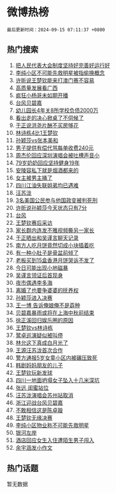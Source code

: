 # 微博热榜

`最后更新时间：2024-09-15 07:11:37 +0800`

## 热门搜索

1. [把人民代表大会制度坚持好完善好运行好](https://m.weibo.cn/search?containerid=100103type%3D1%26t%3D10%26q%3D%23%E6%8A%8A%E4%BA%BA%E6%B0%91%E4%BB%A3%E8%A1%A8%E5%A4%A7%E4%BC%9A%E5%88%B6%E5%BA%A6%E5%9D%9A%E6%8C%81%E5%A5%BD%E5%AE%8C%E5%96%84%E5%A5%BD%E8%BF%90%E8%A1%8C%E5%A5%BD%23&stream_entry_id=51&isnewpage=1&extparam=seat%3D1%26filter_type%3Drealtimehot%26stream_entry_id%3D51%26c_type%3D51%26pos%3D0%26cate%3D10103%26dgr%3D0%26q%3D%2523%25E6%258A%258A%25E4%25BA%25BA%25E6%25B0%2591%25E4%25BB%25A3%25E8%25A1%25A8%25E5%25A4%25A7%25E4%25BC%259A%25E5%2588%25B6%25E5%25BA%25A6%25E5%259D%259A%25E6%258C%2581%25E5%25A5%25BD%25E5%25AE%258C%25E5%2596%2584%25E5%25A5%25BD%25E8%25BF%2590%25E8%25A1%258C%25E5%25A5%25BD%2523%26display_time%3D1726355495%26pre_seqid%3D17263554956120123667152)
1. [李纯小区不可能先救明星被指偷换概念](https://m.weibo.cn/search?containerid=100103type%3D1%26t%3D10%26q%3D%23%E6%9D%8E%E7%BA%AF%E5%B0%8F%E5%8C%BA%E4%B8%8D%E5%8F%AF%E8%83%BD%E5%85%88%E6%95%91%E6%98%8E%E6%98%9F%E8%A2%AB%E6%8C%87%E5%81%B7%E6%8D%A2%E6%A6%82%E5%BF%B5%23&stream_entry_id=31&isnewpage=1&extparam=seat%3D1%26stream_entry_id%3D31%26lcate%3D5001%26pos%3D0%26q%3D%2523%25E6%259D%258E%25E7%25BA%25AF%25E5%25B0%258F%25E5%258C%25BA%25E4%25B8%258D%25E5%258F%25AF%25E8%2583%25BD%25E5%2585%2588%25E6%2595%2591%25E6%2598%258E%25E6%2598%259F%25E8%25A2%25AB%25E6%258C%2587%25E5%2581%25B7%25E6%258D%25A2%25E6%25A6%2582%25E5%25BF%25B5%2523%26dgr%3D0%26c_type%3D31%26realpos%3D1%26flag%3D1%26cate%3D5001%26band_rank%3D1%26filter_type%3Drealtimehot%26display_time%3D1726355495%26pre_seqid%3D17263554956120123667152)
1. [许昕说王楚钦能来打澳门赛不容易](https://m.weibo.cn/search?containerid=100103type%3D1%26t%3D10%26q%3D%23%E8%AE%B8%E6%98%95%E8%AF%B4%E7%8E%8B%E6%A5%9A%E9%92%A6%E8%83%BD%E6%9D%A5%E6%89%93%E6%BE%B3%E9%97%A8%E8%B5%9B%E4%B8%8D%E5%AE%B9%E6%98%93%23&stream_entry_id=31&isnewpage=1&extparam=seat%3D1%26stream_entry_id%3D31%26lcate%3D5001%26pos%3D1%26q%3D%2523%25E8%25AE%25B8%25E6%2598%2595%25E8%25AF%25B4%25E7%258E%258B%25E6%25A5%259A%25E9%2592%25A6%25E8%2583%25BD%25E6%259D%25A5%25E6%2589%2593%25E6%25BE%25B3%25E9%2597%25A8%25E8%25B5%259B%25E4%25B8%258D%25E5%25AE%25B9%25E6%2598%2593%2523%26dgr%3D0%26c_type%3D31%26realpos%3D2%26flag%3D0%26cate%3D5001%26band_rank%3D2%26filter_type%3Drealtimehot%26display_time%3D1726355495%26pre_seqid%3D17263554956120123667152)
1. [高质量发展看广西](https://m.weibo.cn/search?containerid=100103type%3D1%26t%3D10%26q%3D%23%E9%AB%98%E8%B4%A8%E9%87%8F%E5%8F%91%E5%B1%95%E7%9C%8B%E5%B9%BF%E8%A5%BF%23&stream_entry_id=31&isnewpage=1&extparam=seat%3D1%26stream_entry_id%3D31%26lcate%3D5001%26pos%3D2%26q%3D%2523%25E9%25AB%2598%25E8%25B4%25A8%25E9%2587%258F%25E5%258F%2591%25E5%25B1%2595%25E7%259C%258B%25E5%25B9%25BF%25E8%25A5%25BF%2523%26dgr%3D0%26c_type%3D31%26realpos%3D3%26flag%3D0%26cate%3D5001%26band_rank%3D3%26filter_type%3Drealtimehot%26display_time%3D1726355495%26pre_seqid%3D17263554956120123667152)
1. [疯狂小杨哥未如期开播](https://m.weibo.cn/search?containerid=100103type%3D1%26t%3D10%26q%3D%23%E7%96%AF%E7%8B%82%E5%B0%8F%E6%9D%A8%E5%93%A5%E6%9C%AA%E5%A6%82%E6%9C%9F%E5%BC%80%E6%92%AD%23&stream_entry_id=31&isnewpage=1&extparam=seat%3D1%26stream_entry_id%3D31%26lcate%3D5001%26pos%3D3%26q%3D%2523%25E7%2596%25AF%25E7%258B%2582%25E5%25B0%258F%25E6%259D%25A8%25E5%2593%25A5%25E6%259C%25AA%25E5%25A6%2582%25E6%259C%259F%25E5%25BC%2580%25E6%2592%25AD%2523%26dgr%3D0%26c_type%3D31%26realpos%3D4%26flag%3D2%26cate%3D5001%26band_rank%3D4%26filter_type%3Drealtimehot%26display_time%3D1726355495%26pre_seqid%3D17263554956120123667152)
1. [台风贝碧嘉](https://m.weibo.cn/search?containerid=100103type%3D1%26t%3D10%26q%3D%E5%8F%B0%E9%A3%8E%E8%B4%9D%E7%A2%A7%E5%98%89&stream_entry_id=31&isnewpage=1&extparam=seat%3D1%26stream_entry_id%3D31%26lcate%3D5001%26pos%3D4%26q%3D%25E5%258F%25B0%25E9%25A3%258E%25E8%25B4%259D%25E7%25A2%25A7%25E5%2598%2589%26dgr%3D0%26c_type%3D31%26realpos%3D5%26flag%3D0%26cate%3D5001%26band_rank%3D5%26filter_type%3Drealtimehot%26display_time%3D1726355495%26pre_seqid%3D17263554956120123667152)
1. [幼儿园长4年关8所学校负债2000万](https://m.weibo.cn/search?containerid=100103type%3D1%26t%3D10%26q%3D%23%E5%B9%BC%E5%84%BF%E5%9B%AD%E9%95%BF4%E5%B9%B4%E5%85%B38%E6%89%80%E5%AD%A6%E6%A0%A1%E8%B4%9F%E5%80%BA2000%E4%B8%87%23&stream_entry_id=31&isnewpage=1&extparam=seat%3D1%26stream_entry_id%3D31%26lcate%3D5001%26pos%3D5%26q%3D%2523%25E5%25B9%25BC%25E5%2584%25BF%25E5%259B%25AD%25E9%2595%25BF4%25E5%25B9%25B4%25E5%2585%25B38%25E6%2589%2580%25E5%25AD%25A6%25E6%25A0%25A1%25E8%25B4%259F%25E5%2580%25BA2000%25E4%25B8%2587%2523%26dgr%3D0%26c_type%3D31%26realpos%3D6%26flag%3D0%26cate%3D5001%26band_rank%3D6%26filter_type%3Drealtimehot%26display_time%3D1726355495%26pre_seqid%3D17263554956120123667152)
1. [看出走的决心掀桌了不伺候了](https://m.weibo.cn/search?containerid=100103type%3D1%26t%3D10%26q%3D%23%E7%9C%8B%E5%87%BA%E8%B5%B0%E7%9A%84%E5%86%B3%E5%BF%83%E6%8E%80%E6%A1%8C%E4%BA%86%E4%B8%8D%E4%BC%BA%E5%80%99%E4%BA%86%23&stream_entry_id=31&isnewpage=1&extparam=seat%3D1%26stream_entry_id%3D31%26lcate%3D5001%26is_ad_pos%3D1%26pos%3D6%26q%3D%2523%25E7%259C%258B%25E5%2587%25BA%25E8%25B5%25B0%25E7%259A%2584%25E5%2586%25B3%25E5%25BF%2583%25E6%258E%2580%25E6%25A1%258C%25E4%25BA%2586%25E4%25B8%258D%25E4%25BC%25BA%25E5%2580%2599%25E4%25BA%2586%2523%26filter_type%3Drealtimehot%26adid%3D254872%26dgr%3D0%26c_type%3D31%26cate%3D5001%26band_rank%3D7%26topic_ad%3D1%26display_time%3D1726355495%26pre_seqid%3D17263554956120123667152)
1. [于正说洪尧片酬不买房够花](https://m.weibo.cn/search?containerid=100103type%3D1%26t%3D10%26q%3D%E4%BA%8E%E6%AD%A3%E8%AF%B4%E6%B4%AA%E5%B0%A7%E7%89%87%E9%85%AC%E4%B8%8D%E4%B9%B0%E6%88%BF%E5%A4%9F%E8%8A%B1&stream_entry_id=31&isnewpage=1&extparam=seat%3D1%26stream_entry_id%3D31%26lcate%3D5001%26pos%3D7%26q%3D%25E4%25BA%258E%25E6%25AD%25A3%25E8%25AF%25B4%25E6%25B4%25AA%25E5%25B0%25A7%25E7%2589%2587%25E9%2585%25AC%25E4%25B8%258D%25E4%25B9%25B0%25E6%2588%25BF%25E5%25A4%259F%25E8%258A%25B1%26dgr%3D0%26c_type%3D31%26realpos%3D7%26flag%3D2%26cate%3D5001%26band_rank%3D7%26filter_type%3Drealtimehot%26display_time%3D1726355495%26pre_seqid%3D17263554956120123667152)
1. [林诗栋4比1王楚钦](https://m.weibo.cn/search?containerid=100103type%3D1%26t%3D10%26q%3D%23%E6%9E%97%E8%AF%97%E6%A0%8B4%E6%AF%941%E7%8E%8B%E6%A5%9A%E9%92%A6%23&stream_entry_id=31&isnewpage=1&extparam=seat%3D1%26stream_entry_id%3D31%26lcate%3D5001%26pos%3D8%26q%3D%2523%25E6%259E%2597%25E8%25AF%2597%25E6%25A0%258B4%25E6%25AF%25941%25E7%258E%258B%25E6%25A5%259A%25E9%2592%25A6%2523%26dgr%3D0%26c_type%3D31%26realpos%3D8%26flag%3D0%26cate%3D5001%26band_rank%3D8%26filter_type%3Drealtimehot%26display_time%3D1726355495%26pre_seqid%3D17263554956120123667152)
1. [孙颖莎vs张本美和](https://m.weibo.cn/search?containerid=100103type%3D1%26t%3D10%26q%3D%E5%AD%99%E9%A2%96%E8%8E%8Evs%E5%BC%A0%E6%9C%AC%E7%BE%8E%E5%92%8C&stream_entry_id=31&isnewpage=1&extparam=seat%3D1%26stream_entry_id%3D31%26lcate%3D5001%26pos%3D9%26q%3D%25E5%25AD%2599%25E9%25A2%2596%25E8%258E%258Evs%25E5%25BC%25A0%25E6%259C%25AC%25E7%25BE%258E%25E5%2592%258C%26dgr%3D0%26c_type%3D31%26realpos%3D9%26flag%3D0%26cate%3D5001%26band_rank%3D9%26filter_type%3Drealtimehot%26display_time%3D1726355495%26pre_seqid%3D17263554956120123667152)
1. [男子提供有偿代骂每单收费240元](https://m.weibo.cn/search?containerid=100103type%3D1%26t%3D10%26q%3D%23%E7%94%B7%E5%AD%90%E6%8F%90%E4%BE%9B%E6%9C%89%E5%81%BF%E4%BB%A3%E9%AA%82%E6%AF%8F%E5%8D%95%E6%94%B6%E8%B4%B9240%E5%85%83%23&stream_entry_id=31&isnewpage=1&extparam=seat%3D1%26stream_entry_id%3D31%26lcate%3D5001%26pos%3D10%26q%3D%2523%25E7%2594%25B7%25E5%25AD%2590%25E6%258F%2590%25E4%25BE%259B%25E6%259C%2589%25E5%2581%25BF%25E4%25BB%25A3%25E9%25AA%2582%25E6%25AF%258F%25E5%258D%2595%25E6%2594%25B6%25E8%25B4%25B9240%25E5%2585%2583%2523%26dgr%3D0%26c_type%3D31%26realpos%3D10%26flag%3D0%26cate%3D5001%26band_rank%3D10%26filter_type%3Drealtimehot%26display_time%3D1726355495%26pre_seqid%3D17263554956120123667152)
1. [周杰伦回应深圳演唱会被吐槽声音小](https://m.weibo.cn/search?containerid=100103type%3D1%26t%3D10%26q%3D%23%E5%91%A8%E6%9D%B0%E4%BC%A6%E5%9B%9E%E5%BA%94%E6%B7%B1%E5%9C%B3%E6%BC%94%E5%94%B1%E4%BC%9A%E8%A2%AB%E5%90%90%E6%A7%BD%E5%A3%B0%E9%9F%B3%E5%B0%8F%23&stream_entry_id=31&isnewpage=1&extparam=seat%3D1%26stream_entry_id%3D31%26lcate%3D5001%26pos%3D11%26q%3D%2523%25E5%2591%25A8%25E6%259D%25B0%25E4%25BC%25A6%25E5%259B%259E%25E5%25BA%2594%25E6%25B7%25B1%25E5%259C%25B3%25E6%25BC%2594%25E5%2594%25B1%25E4%25BC%259A%25E8%25A2%25AB%25E5%2590%2590%25E6%25A7%25BD%25E5%25A3%25B0%25E9%259F%25B3%25E5%25B0%258F%2523%26dgr%3D0%26c_type%3D31%26realpos%3D11%26flag%3D2%26cate%3D5001%26band_rank%3D11%26filter_type%3Drealtimehot%26display_time%3D1726355495%26pre_seqid%3D17263554956120123667152)
1. [79岁奶奶回应坚持健身19年](https://m.weibo.cn/search?containerid=100103type%3D1%26t%3D10%26q%3D%2379%E5%B2%81%E5%A5%B6%E5%A5%B6%E5%9B%9E%E5%BA%94%E5%9D%9A%E6%8C%81%E5%81%A5%E8%BA%AB19%E5%B9%B4%23&stream_entry_id=31&isnewpage=1&extparam=seat%3D1%26stream_entry_id%3D31%26lcate%3D5001%26pos%3D12%26q%3D%252379%25E5%25B2%2581%25E5%25A5%25B6%25E5%25A5%25B6%25E5%259B%259E%25E5%25BA%2594%25E5%259D%259A%25E6%258C%2581%25E5%2581%25A5%25E8%25BA%25AB19%25E5%25B9%25B4%2523%26dgr%3D0%26c_type%3D31%26realpos%3D12%26flag%3D0%26cate%3D5001%26band_rank%3D12%26filter_type%3Drealtimehot%26display_time%3D1726355495%26pre_seqid%3D17263554956120123667152)
1. [安陵容私下就是烟酒都来的](https://m.weibo.cn/search?containerid=100103type%3D1%26t%3D10%26q%3D%E5%AE%89%E9%99%B5%E5%AE%B9%E7%A7%81%E4%B8%8B%E5%B0%B1%E6%98%AF%E7%83%9F%E9%85%92%E9%83%BD%E6%9D%A5%E7%9A%84&stream_entry_id=31&isnewpage=1&extparam=seat%3D1%26stream_entry_id%3D31%26lcate%3D5001%26pos%3D13%26q%3D%25E5%25AE%2589%25E9%2599%25B5%25E5%25AE%25B9%25E7%25A7%2581%25E4%25B8%258B%25E5%25B0%25B1%25E6%2598%25AF%25E7%2583%259F%25E9%2585%2592%25E9%2583%25BD%25E6%259D%25A5%25E7%259A%2584%26dgr%3D0%26c_type%3D31%26realpos%3D13%26flag%3D2%26cate%3D5001%26band_rank%3D13%26filter_type%3Drealtimehot%26display_time%3D1726355495%26pre_seqid%3D17263554956120123667152)
1. [女主被男主捅了](https://m.weibo.cn/search?containerid=100103type%3D1%26t%3D10%26q%3D%23%E5%A5%B3%E4%B8%BB%E8%A2%AB%E7%94%B7%E4%B8%BB%E6%8D%85%E4%BA%86%23&stream_entry_id=31&isnewpage=1&extparam=seat%3D1%26stream_entry_id%3D31%26lcate%3D5001%26pos%3D14%26q%3D%2523%25E5%25A5%25B3%25E4%25B8%25BB%25E8%25A2%25AB%25E7%2594%25B7%25E4%25B8%25BB%25E6%258D%2585%25E4%25BA%2586%2523%26dgr%3D0%26c_type%3D31%26realpos%3D14%26flag%3D0%26cate%3D5001%26band_rank%3D14%26filter_type%3Drealtimehot%26display_time%3D1726355495%26pre_seqid%3D17263554956120123667152)
1. [四川江油失联姐弟均已遇难](https://m.weibo.cn/search?containerid=100103type%3D1%26t%3D10%26q%3D%23%E5%9B%9B%E5%B7%9D%E6%B1%9F%E6%B2%B9%E5%A4%B1%E8%81%94%E5%A7%90%E5%BC%9F%E5%9D%87%E5%B7%B2%E9%81%87%E9%9A%BE%23&stream_entry_id=31&isnewpage=1&extparam=seat%3D1%26stream_entry_id%3D31%26lcate%3D5001%26pos%3D15%26q%3D%2523%25E5%259B%259B%25E5%25B7%259D%25E6%25B1%259F%25E6%25B2%25B9%25E5%25A4%25B1%25E8%2581%2594%25E5%25A7%2590%25E5%25BC%259F%25E5%259D%2587%25E5%25B7%25B2%25E9%2581%2587%25E9%259A%25BE%2523%26dgr%3D0%26c_type%3D31%26realpos%3D15%26flag%3D0%26cate%3D5001%26band_rank%3D15%26filter_type%3Drealtimehot%26display_time%3D1726355495%26pre_seqid%3D17263554956120123667152)
1. [汪苏泷](https://m.weibo.cn/search?containerid=100103type%3D1%26t%3D10%26q%3D%E6%B1%AA%E8%8B%8F%E6%B3%B7&stream_entry_id=31&isnewpage=1&extparam=seat%3D1%26stream_entry_id%3D31%26lcate%3D5001%26pos%3D16%26q%3D%25E6%25B1%25AA%25E8%258B%258F%25E6%25B3%25B7%26dgr%3D0%26c_type%3D31%26realpos%3D16%26flag%3D1%26cate%3D5001%26band_rank%3D16%26filter_type%3Drealtimehot%26display_time%3D1726355495%26pre_seqid%3D17263554956120123667152)
1. [3名美国公民参与他国政变被判死刑](https://m.weibo.cn/search?containerid=100103type%3D1%26t%3D10%26q%3D%233%E5%90%8D%E7%BE%8E%E5%9B%BD%E5%85%AC%E6%B0%91%E5%8F%82%E4%B8%8E%E4%BB%96%E5%9B%BD%E6%94%BF%E5%8F%98%E8%A2%AB%E5%88%A4%E6%AD%BB%E5%88%91%23&stream_entry_id=31&isnewpage=1&extparam=seat%3D1%26stream_entry_id%3D31%26lcate%3D5001%26pos%3D17%26q%3D%25233%25E5%2590%258D%25E7%25BE%258E%25E5%259B%25BD%25E5%2585%25AC%25E6%25B0%2591%25E5%258F%2582%25E4%25B8%258E%25E4%25BB%2596%25E5%259B%25BD%25E6%2594%25BF%25E5%258F%2598%25E8%25A2%25AB%25E5%2588%25A4%25E6%25AD%25BB%25E5%2588%2591%2523%26dgr%3D0%26c_type%3D31%26realpos%3D17%26flag%3D0%26cate%3D5001%26band_rank%3D17%26filter_type%3Drealtimehot%26display_time%3D1726355495%26pre_seqid%3D17263554956120123667152)
1. [许昕说孙颖莎今天状态只有7分](https://m.weibo.cn/search?containerid=100103type%3D1%26t%3D10%26q%3D%23%E8%AE%B8%E6%98%95%E8%AF%B4%E5%AD%99%E9%A2%96%E8%8E%8E%E4%BB%8A%E5%A4%A9%E7%8A%B6%E6%80%81%E5%8F%AA%E6%9C%897%E5%88%86%23&stream_entry_id=31&isnewpage=1&extparam=seat%3D1%26stream_entry_id%3D31%26lcate%3D5001%26pos%3D18%26q%3D%2523%25E8%25AE%25B8%25E6%2598%2595%25E8%25AF%25B4%25E5%25AD%2599%25E9%25A2%2596%25E8%258E%258E%25E4%25BB%258A%25E5%25A4%25A9%25E7%258A%25B6%25E6%2580%2581%25E5%258F%25AA%25E6%259C%25897%25E5%2588%2586%2523%26dgr%3D0%26c_type%3D31%26realpos%3D18%26flag%3D0%26cate%3D5001%26band_rank%3D18%26filter_type%3Drealtimehot%26display_time%3D1726355495%26pre_seqid%3D17263554956120123667152)
1. [台风](https://m.weibo.cn/search?containerid=100103type%3D1%26t%3D10%26q%3D%E5%8F%B0%E9%A3%8E&stream_entry_id=31&isnewpage=1&extparam=seat%3D1%26stream_entry_id%3D31%26lcate%3D5001%26pos%3D19%26q%3D%25E5%258F%25B0%25E9%25A3%258E%26dgr%3D0%26c_type%3D31%26realpos%3D19%26flag%3D0%26cate%3D5001%26band_rank%3D19%26filter_type%3Drealtimehot%26display_time%3D1726355495%26pre_seqid%3D17263554956120123667152)
1. [王楚钦赛后采访](https://m.weibo.cn/search?containerid=100103type%3D1%26t%3D10%26q%3D%E7%8E%8B%E6%A5%9A%E9%92%A6%E8%B5%9B%E5%90%8E%E9%87%87%E8%AE%BF&stream_entry_id=31&isnewpage=1&extparam=seat%3D1%26stream_entry_id%3D31%26lcate%3D5001%26pos%3D20%26q%3D%25E7%258E%258B%25E6%25A5%259A%25E9%2592%25A6%25E8%25B5%259B%25E5%2590%258E%25E9%2587%2587%25E8%25AE%25BF%26dgr%3D0%26c_type%3D31%26realpos%3D20%26flag%3D0%26cate%3D5001%26band_rank%3D20%26filter_type%3Drealtimehot%26display_time%3D1726355495%26pre_seqid%3D17263554956120123667152)
1. [家长群内连发不雅视频撕另一家长](https://m.weibo.cn/search?containerid=100103type%3D1%26t%3D10%26q%3D%23%E5%AE%B6%E9%95%BF%E7%BE%A4%E5%86%85%E8%BF%9E%E5%8F%91%E4%B8%8D%E9%9B%85%E8%A7%86%E9%A2%91%E6%92%95%E5%8F%A6%E4%B8%80%E5%AE%B6%E9%95%BF%23&stream_entry_id=31&isnewpage=1&extparam=seat%3D1%26stream_entry_id%3D31%26lcate%3D5001%26pos%3D21%26q%3D%2523%25E5%25AE%25B6%25E9%2595%25BF%25E7%25BE%25A4%25E5%2586%2585%25E8%25BF%259E%25E5%258F%2591%25E4%25B8%258D%25E9%259B%2585%25E8%25A7%2586%25E9%25A2%2591%25E6%2592%2595%25E5%258F%25A6%25E4%25B8%2580%25E5%25AE%25B6%25E9%2595%25BF%2523%26dgr%3D0%26c_type%3D31%26realpos%3D21%26flag%3D2%26cate%3D5001%26band_rank%3D21%26filter_type%3Drealtimehot%26display_time%3D1726355495%26pre_seqid%3D17263554956120123667152)
1. [于正晒出和吴谨言聊天记录](https://m.weibo.cn/search?containerid=100103type%3D1%26t%3D10%26q%3D%23%E4%BA%8E%E6%AD%A3%E6%99%92%E5%87%BA%E5%92%8C%E5%90%B4%E8%B0%A8%E8%A8%80%E8%81%8A%E5%A4%A9%E8%AE%B0%E5%BD%95%23&stream_entry_id=31&isnewpage=1&extparam=seat%3D1%26stream_entry_id%3D31%26lcate%3D5001%26pos%3D22%26q%3D%2523%25E4%25BA%258E%25E6%25AD%25A3%25E6%2599%2592%25E5%2587%25BA%25E5%2592%258C%25E5%2590%25B4%25E8%25B0%25A8%25E8%25A8%2580%25E8%2581%258A%25E5%25A4%25A9%25E8%25AE%25B0%25E5%25BD%2595%2523%26dgr%3D0%26c_type%3D31%26realpos%3D22%26flag%3D0%26cate%3D5001%26band_rank%3D22%26filter_type%3Drealtimehot%26display_time%3D1726355495%26pre_seqid%3D17263554956120123667152)
1. [南方人吃月饼竟然切成小块插着吃](https://m.weibo.cn/search?containerid=100103type%3D1%26t%3D10%26q%3D%23%E5%8D%97%E6%96%B9%E4%BA%BA%E5%90%83%E6%9C%88%E9%A5%BC%E7%AB%9F%E7%84%B6%E5%88%87%E6%88%90%E5%B0%8F%E5%9D%97%E6%8F%92%E7%9D%80%E5%90%83%23&stream_entry_id=31&isnewpage=1&extparam=seat%3D1%26stream_entry_id%3D31%26lcate%3D5001%26pos%3D23%26q%3D%2523%25E5%258D%2597%25E6%2596%25B9%25E4%25BA%25BA%25E5%2590%2583%25E6%259C%2588%25E9%25A5%25BC%25E7%25AB%259F%25E7%2584%25B6%25E5%2588%2587%25E6%2588%2590%25E5%25B0%258F%25E5%259D%2597%25E6%258F%2592%25E7%259D%2580%25E5%2590%2583%2523%26dgr%3D0%26c_type%3D31%26realpos%3D23%26flag%3D0%26cate%3D5001%26band_rank%3D23%26filter_type%3Drealtimehot%26display_time%3D1726355495%26pre_seqid%3D17263554956120123667152)
1. [有一种小肚子是骨盆前倾了](https://m.weibo.cn/search?containerid=100103type%3D1%26t%3D10%26q%3D%23%E6%9C%89%E4%B8%80%E7%A7%8D%E5%B0%8F%E8%82%9A%E5%AD%90%E6%98%AF%E9%AA%A8%E7%9B%86%E5%89%8D%E5%80%BE%E4%BA%86%23&stream_entry_id=31&isnewpage=1&extparam=seat%3D1%26stream_entry_id%3D31%26lcate%3D5001%26pos%3D24%26q%3D%2523%25E6%259C%2589%25E4%25B8%2580%25E7%25A7%258D%25E5%25B0%258F%25E8%2582%259A%25E5%25AD%2590%25E6%2598%25AF%25E9%25AA%25A8%25E7%259B%2586%25E5%2589%258D%25E5%2580%25BE%25E4%25BA%2586%2523%26dgr%3D0%26c_type%3D31%26realpos%3D24%26flag%3D1%26cate%3D5001%26band_rank%3D24%26filter_type%3Drealtimehot%26display_time%3D1726355495%26pre_seqid%3D17263554956120123667152)
1. [老板买到15盒香港月饼哭诉不发了](https://m.weibo.cn/search?containerid=100103type%3D1%26t%3D10%26q%3D%23%E8%80%81%E6%9D%BF%E4%B9%B0%E5%88%B015%E7%9B%92%E9%A6%99%E6%B8%AF%E6%9C%88%E9%A5%BC%E5%93%AD%E8%AF%89%E4%B8%8D%E5%8F%91%E4%BA%86%23&stream_entry_id=31&isnewpage=1&extparam=seat%3D1%26stream_entry_id%3D31%26lcate%3D5001%26pos%3D25%26q%3D%2523%25E8%2580%2581%25E6%259D%25BF%25E4%25B9%25B0%25E5%2588%25B015%25E7%259B%2592%25E9%25A6%2599%25E6%25B8%25AF%25E6%259C%2588%25E9%25A5%25BC%25E5%2593%25AD%25E8%25AF%2589%25E4%25B8%258D%25E5%258F%2591%25E4%25BA%2586%2523%26dgr%3D0%26c_type%3D31%26realpos%3D25%26flag%3D0%26cate%3D5001%26band_rank%3D25%26filter_type%3Drealtimehot%26display_time%3D1726355495%26pre_seqid%3D17263554956120123667152)
1. [今日可能出现小地磁暴](https://m.weibo.cn/search?containerid=100103type%3D1%26t%3D10%26q%3D%23%E4%BB%8A%E6%97%A5%E5%8F%AF%E8%83%BD%E5%87%BA%E7%8E%B0%E5%B0%8F%E5%9C%B0%E7%A3%81%E6%9A%B4%23&stream_entry_id=31&isnewpage=1&extparam=seat%3D1%26stream_entry_id%3D31%26lcate%3D5001%26pos%3D26%26q%3D%2523%25E4%25BB%258A%25E6%2597%25A5%25E5%258F%25AF%25E8%2583%25BD%25E5%2587%25BA%25E7%258E%25B0%25E5%25B0%258F%25E5%259C%25B0%25E7%25A3%2581%25E6%259A%25B4%2523%26dgr%3D0%26c_type%3D31%26realpos%3D26%26flag%3D0%26cate%3D5001%26band_rank%3D26%26filter_type%3Drealtimehot%26display_time%3D1726355495%26pre_seqid%3D17263554956120123667152)
1. [吴谨言领证后首现身](https://m.weibo.cn/search?containerid=100103type%3D1%26t%3D10%26q%3D%23%E5%90%B4%E8%B0%A8%E8%A8%80%E9%A2%86%E8%AF%81%E5%90%8E%E9%A6%96%E7%8E%B0%E8%BA%AB%23&stream_entry_id=31&isnewpage=1&extparam=seat%3D1%26stream_entry_id%3D31%26lcate%3D5001%26pos%3D27%26q%3D%2523%25E5%2590%25B4%25E8%25B0%25A8%25E8%25A8%2580%25E9%25A2%2586%25E8%25AF%2581%25E5%2590%258E%25E9%25A6%2596%25E7%258E%25B0%25E8%25BA%25AB%2523%26dgr%3D0%26c_type%3D31%26realpos%3D27%26flag%3D0%26cate%3D5001%26band_rank%3D27%26filter_type%3Drealtimehot%26display_time%3D1726355495%26pre_seqid%3D17263554956120123667152)
1. [夜市偶遇李多海](https://m.weibo.cn/search?containerid=100103type%3D1%26t%3D10%26q%3D%23%E5%A4%9C%E5%B8%82%E5%81%B6%E9%81%87%E6%9D%8E%E5%A4%9A%E6%B5%B7%23&stream_entry_id=31&isnewpage=1&extparam=seat%3D1%26stream_entry_id%3D31%26lcate%3D5001%26pos%3D28%26q%3D%2523%25E5%25A4%259C%25E5%25B8%2582%25E5%2581%25B6%25E9%2581%2587%25E6%259D%258E%25E5%25A4%259A%25E6%25B5%25B7%2523%26dgr%3D0%26c_type%3D31%26realpos%3D28%26flag%3D1%26cate%3D5001%26band_rank%3D28%26filter_type%3Drealtimehot%26display_time%3D1726355495%26pre_seqid%3D17263554956120123667152)
1. [离婚了也要争婆婆的抚养权](https://m.weibo.cn/search?containerid=100103type%3D1%26t%3D10%26q%3D%E7%A6%BB%E5%A9%9A%E4%BA%86%E4%B9%9F%E8%A6%81%E4%BA%89%E5%A9%86%E5%A9%86%E7%9A%84%E6%8A%9A%E5%85%BB%E6%9D%83&stream_entry_id=31&isnewpage=1&extparam=seat%3D1%26stream_entry_id%3D31%26lcate%3D5001%26pos%3D29%26q%3D%25E7%25A6%25BB%25E5%25A9%259A%25E4%25BA%2586%25E4%25B9%259F%25E8%25A6%2581%25E4%25BA%2589%25E5%25A9%2586%25E5%25A9%2586%25E7%259A%2584%25E6%258A%259A%25E5%2585%25BB%25E6%259D%2583%26dgr%3D0%26c_type%3D31%26realpos%3D29%26flag%3D0%26cate%3D5001%26band_rank%3D29%26filter_type%3Drealtimehot%26display_time%3D1726355495%26pre_seqid%3D17263554956120123667152)
1. [孙颖莎进入决赛](https://m.weibo.cn/search?containerid=100103type%3D1%26t%3D10%26q%3D%23%E5%AD%99%E9%A2%96%E8%8E%8E%E8%BF%9B%E5%85%A5%E5%86%B3%E8%B5%9B%23&stream_entry_id=31&isnewpage=1&extparam=seat%3D1%26stream_entry_id%3D31%26lcate%3D5001%26pos%3D30%26q%3D%2523%25E5%25AD%2599%25E9%25A2%2596%25E8%258E%258E%25E8%25BF%259B%25E5%2585%25A5%25E5%2586%25B3%25E8%25B5%259B%2523%26dgr%3D0%26c_type%3D31%26realpos%3D30%26flag%3D0%26cate%3D5001%26band_rank%3D30%26filter_type%3Drealtimehot%26display_time%3D1726355495%26pre_seqid%3D17263554956120123667152)
1. [王一博 告诉俺娘俺不是孬种](https://m.weibo.cn/search?containerid=100103type%3D1%26t%3D10%26q%3D%E7%8E%8B%E4%B8%80%E5%8D%9A+%E5%91%8A%E8%AF%89%E4%BF%BA%E5%A8%98%E4%BF%BA%E4%B8%8D%E6%98%AF%E5%AD%AC%E7%A7%8D&stream_entry_id=31&isnewpage=1&extparam=seat%3D1%26stream_entry_id%3D31%26lcate%3D5001%26pos%3D31%26q%3D%25E7%258E%258B%25E4%25B8%2580%25E5%258D%259A%2520%25E5%2591%258A%25E8%25AF%2589%25E4%25BF%25BA%25E5%25A8%2598%25E4%25BF%25BA%25E4%25B8%258D%25E6%2598%25AF%25E5%25AD%25AC%25E7%25A7%258D%26dgr%3D0%26c_type%3D31%26realpos%3D31%26flag%3D0%26cate%3D5001%26band_rank%3D31%26filter_type%3Drealtimehot%26display_time%3D1726355495%26pre_seqid%3D17263554956120123667152)
1. [贝碧嘉暴雨或将在上海中秋前结束](https://m.weibo.cn/search?containerid=100103type%3D1%26t%3D10%26q%3D%23%E8%B4%9D%E7%A2%A7%E5%98%89%E6%9A%B4%E9%9B%A8%E6%88%96%E5%B0%86%E5%9C%A8%E4%B8%8A%E6%B5%B7%E4%B8%AD%E7%A7%8B%E5%89%8D%E7%BB%93%E6%9D%9F%23&stream_entry_id=31&isnewpage=1&extparam=seat%3D1%26stream_entry_id%3D31%26lcate%3D5001%26pos%3D32%26q%3D%2523%25E8%25B4%259D%25E7%25A2%25A7%25E5%2598%2589%25E6%259A%25B4%25E9%259B%25A8%25E6%2588%2596%25E5%25B0%2586%25E5%259C%25A8%25E4%25B8%258A%25E6%25B5%25B7%25E4%25B8%25AD%25E7%25A7%258B%25E5%2589%258D%25E7%25BB%2593%25E6%259D%259F%2523%26dgr%3D0%26c_type%3D31%26realpos%3D32%26flag%3D0%26cate%3D5001%26band_rank%3D32%26filter_type%3Drealtimehot%26display_time%3D1726355495%26pre_seqid%3D17263554956120123667152)
1. [徐正溪回归娱乐圈的原因](https://m.weibo.cn/search?containerid=100103type%3D1%26t%3D10%26q%3D%23%E5%BE%90%E6%AD%A3%E6%BA%AA%E5%9B%9E%E5%BD%92%E5%A8%B1%E4%B9%90%E5%9C%88%E7%9A%84%E5%8E%9F%E5%9B%A0%23&stream_entry_id=31&isnewpage=1&extparam=seat%3D1%26stream_entry_id%3D31%26lcate%3D5001%26pos%3D33%26q%3D%2523%25E5%25BE%2590%25E6%25AD%25A3%25E6%25BA%25AA%25E5%259B%259E%25E5%25BD%2592%25E5%25A8%25B1%25E4%25B9%2590%25E5%259C%2588%25E7%259A%2584%25E5%258E%259F%25E5%259B%25A0%2523%26dgr%3D0%26c_type%3D31%26realpos%3D33%26flag%3D0%26cate%3D5001%26band_rank%3D33%26filter_type%3Drealtimehot%26display_time%3D1726355495%26pre_seqid%3D17263554956120123667152)
1. [王楚钦vs林诗栋](https://m.weibo.cn/search?containerid=100103type%3D1%26t%3D10%26q%3D%E7%8E%8B%E6%A5%9A%E9%92%A6vs%E6%9E%97%E8%AF%97%E6%A0%8B&stream_entry_id=31&isnewpage=1&extparam=seat%3D1%26stream_entry_id%3D31%26lcate%3D5001%26pos%3D34%26q%3D%25E7%258E%258B%25E6%25A5%259A%25E9%2592%25A6vs%25E6%259E%2597%25E8%25AF%2597%25E6%25A0%258B%26dgr%3D0%26c_type%3D31%26realpos%3D34%26flag%3D0%26cate%3D5001%26band_rank%3D34%26filter_type%3Drealtimehot%26display_time%3D1726355495%26pre_seqid%3D17263554956120123667152)
1. [鹭卓巡演疑似被叫停](https://m.weibo.cn/search?containerid=100103type%3D1%26t%3D10%26q%3D%23%E9%B9%AD%E5%8D%93%E5%B7%A1%E6%BC%94%E7%96%91%E4%BC%BC%E8%A2%AB%E5%8F%AB%E5%81%9C%23&stream_entry_id=31&isnewpage=1&extparam=seat%3D1%26stream_entry_id%3D31%26lcate%3D5001%26pos%3D35%26q%3D%2523%25E9%25B9%25AD%25E5%258D%2593%25E5%25B7%25A1%25E6%25BC%2594%25E7%2596%2591%25E4%25BC%25BC%25E8%25A2%25AB%25E5%258F%25AB%25E5%2581%259C%2523%26dgr%3D0%26c_type%3D31%26realpos%3D35%26flag%3D0%26cate%3D5001%26band_rank%3D35%26filter_type%3Drealtimehot%26display_time%3D1726355495%26pre_seqid%3D17263554956120123667152)
1. [林允这下真成白月光了](https://m.weibo.cn/search?containerid=100103type%3D1%26t%3D10%26q%3D%E6%9E%97%E5%85%81%E8%BF%99%E4%B8%8B%E7%9C%9F%E6%88%90%E7%99%BD%E6%9C%88%E5%85%89%E4%BA%86&stream_entry_id=31&isnewpage=1&extparam=seat%3D1%26stream_entry_id%3D31%26lcate%3D5001%26pos%3D36%26q%3D%25E6%259E%2597%25E5%2585%2581%25E8%25BF%2599%25E4%25B8%258B%25E7%259C%259F%25E6%2588%2590%25E7%2599%25BD%25E6%259C%2588%25E5%2585%2589%25E4%25BA%2586%26dgr%3D0%26c_type%3D31%26realpos%3D36%26flag%3D0%26cate%3D5001%26band_rank%3D36%26filter_type%3Drealtimehot%26display_time%3D1726355495%26pre_seqid%3D17263554956120123667152)
1. [王源汪苏泷首次合作](https://m.weibo.cn/search?containerid=100103type%3D1%26t%3D10%26q%3D%E7%8E%8B%E6%BA%90%E6%B1%AA%E8%8B%8F%E6%B3%B7%E9%A6%96%E6%AC%A1%E5%90%88%E4%BD%9C&stream_entry_id=31&isnewpage=1&extparam=seat%3D1%26stream_entry_id%3D31%26lcate%3D5001%26pos%3D37%26q%3D%25E7%258E%258B%25E6%25BA%2590%25E6%25B1%25AA%25E8%258B%258F%25E6%25B3%25B7%25E9%25A6%2596%25E6%25AC%25A1%25E5%2590%2588%25E4%25BD%259C%26dgr%3D0%26c_type%3D31%26realpos%3D37%26flag%3D0%26cate%3D5001%26band_rank%3D37%26filter_type%3Drealtimehot%26display_time%3D1726355495%26pre_seqid%3D17263554956120123667152)
1. [警方通报5岁女童小区内被碾压致死](https://m.weibo.cn/search?containerid=100103type%3D1%26t%3D10%26q%3D%23%E8%AD%A6%E6%96%B9%E9%80%9A%E6%8A%A55%E5%B2%81%E5%A5%B3%E7%AB%A5%E5%B0%8F%E5%8C%BA%E5%86%85%E8%A2%AB%E7%A2%BE%E5%8E%8B%E8%87%B4%E6%AD%BB%23&stream_entry_id=31&isnewpage=1&extparam=seat%3D1%26stream_entry_id%3D31%26lcate%3D5001%26pos%3D38%26q%3D%2523%25E8%25AD%25A6%25E6%2596%25B9%25E9%2580%259A%25E6%258A%25A55%25E5%25B2%2581%25E5%25A5%25B3%25E7%25AB%25A5%25E5%25B0%258F%25E5%258C%25BA%25E5%2586%2585%25E8%25A2%25AB%25E7%25A2%25BE%25E5%258E%258B%25E8%2587%25B4%25E6%25AD%25BB%2523%26dgr%3D0%26c_type%3D31%26realpos%3D38%26flag%3D1%26cate%3D5001%26band_rank%3D38%26filter_type%3Drealtimehot%26display_time%3D1726355495%26pre_seqid%3D17263554956120123667152)
1. [韩剧妈妈朋友的儿子](https://m.weibo.cn/search?containerid=100103type%3D1%26t%3D10%26q%3D%E9%9F%A9%E5%89%A7%E5%A6%88%E5%A6%88%E6%9C%8B%E5%8F%8B%E7%9A%84%E5%84%BF%E5%AD%90&stream_entry_id=31&isnewpage=1&extparam=seat%3D1%26stream_entry_id%3D31%26lcate%3D5001%26pos%3D39%26q%3D%25E9%259F%25A9%25E5%2589%25A7%25E5%25A6%2588%25E5%25A6%2588%25E6%259C%258B%25E5%258F%258B%25E7%259A%2584%25E5%2584%25BF%25E5%25AD%2590%26dgr%3D0%26c_type%3D31%26realpos%3D39%26flag%3D0%26cate%3D5001%26band_rank%3D39%26filter_type%3Drealtimehot%26display_time%3D1726355495%26pre_seqid%3D17263554956120123667152)
1. [王楚钦玩新发球](https://m.weibo.cn/search?containerid=100103type%3D1%26t%3D10%26q%3D%E7%8E%8B%E6%A5%9A%E9%92%A6%E7%8E%A9%E6%96%B0%E5%8F%91%E7%90%83&stream_entry_id=31&isnewpage=1&extparam=seat%3D1%26stream_entry_id%3D31%26lcate%3D5001%26pos%3D40%26q%3D%25E7%258E%258B%25E6%25A5%259A%25E9%2592%25A6%25E7%258E%25A9%25E6%2596%25B0%25E5%258F%2591%25E7%2590%2583%26dgr%3D0%26c_type%3D31%26realpos%3D40%26flag%3D0%26cate%3D5001%26band_rank%3D40%26filter_type%3Drealtimehot%26display_time%3D1726355495%26pre_seqid%3D17263554956120123667152)
1. [四川一地面坍塌女子坠入十几米深坑](https://m.weibo.cn/search?containerid=100103type%3D1%26t%3D10%26q%3D%23%E5%9B%9B%E5%B7%9D%E4%B8%80%E5%9C%B0%E9%9D%A2%E5%9D%8D%E5%A1%8C%E5%A5%B3%E5%AD%90%E5%9D%A0%E5%85%A5%E5%8D%81%E5%87%A0%E7%B1%B3%E6%B7%B1%E5%9D%91%23&stream_entry_id=31&isnewpage=1&extparam=seat%3D1%26stream_entry_id%3D31%26lcate%3D5001%26pos%3D41%26q%3D%2523%25E5%259B%259B%25E5%25B7%259D%25E4%25B8%2580%25E5%259C%25B0%25E9%259D%25A2%25E5%259D%258D%25E5%25A1%258C%25E5%25A5%25B3%25E5%25AD%2590%25E5%259D%25A0%25E5%2585%25A5%25E5%258D%2581%25E5%2587%25A0%25E7%25B1%25B3%25E6%25B7%25B1%25E5%259D%2591%2523%26dgr%3D0%26c_type%3D31%26realpos%3D41%26flag%3D0%26cate%3D5001%26band_rank%3D41%26filter_type%3Drealtimehot%26display_time%3D1726355495%26pre_seqid%3D17263554956120123667152)
1. [张远 闺蜜站位](https://m.weibo.cn/search?containerid=100103type%3D1%26t%3D10%26q%3D%E5%BC%A0%E8%BF%9C+%E9%97%BA%E8%9C%9C%E7%AB%99%E4%BD%8D&stream_entry_id=31&isnewpage=1&extparam=seat%3D1%26stream_entry_id%3D31%26lcate%3D5001%26pos%3D42%26q%3D%25E5%25BC%25A0%25E8%25BF%259C%2520%25E9%2597%25BA%25E8%259C%259C%25E7%25AB%2599%25E4%25BD%258D%26dgr%3D0%26c_type%3D31%26realpos%3D42%26flag%3D1%26cate%3D5001%26band_rank%3D42%26filter_type%3Drealtimehot%26display_time%3D1726355495%26pre_seqid%3D17263554956120123667152)
1. [汪苏泷演唱会苏州站取消](https://m.weibo.cn/search?containerid=100103type%3D1%26t%3D10%26q%3D%23%E6%B1%AA%E8%8B%8F%E6%B3%B7%E6%BC%94%E5%94%B1%E4%BC%9A%E8%8B%8F%E5%B7%9E%E7%AB%99%E5%8F%96%E6%B6%88%23&stream_entry_id=31&isnewpage=1&extparam=seat%3D1%26stream_entry_id%3D31%26lcate%3D5001%26pos%3D43%26q%3D%2523%25E6%25B1%25AA%25E8%258B%258F%25E6%25B3%25B7%25E6%25BC%2594%25E5%2594%25B1%25E4%25BC%259A%25E8%258B%258F%25E5%25B7%259E%25E7%25AB%2599%25E5%258F%2596%25E6%25B6%2588%2523%26dgr%3D0%26c_type%3D31%26realpos%3D43%26flag%3D1%26cate%3D5001%26band_rank%3D43%26filter_type%3Drealtimehot%26display_time%3D1726355495%26pre_seqid%3D17263554956120123667152)
1. [浙江迎战台风贝碧嘉](https://m.weibo.cn/search?containerid=100103type%3D1%26t%3D10%26q%3D%23%E6%B5%99%E6%B1%9F%E8%BF%8E%E6%88%98%E5%8F%B0%E9%A3%8E%E8%B4%9D%E7%A2%A7%E5%98%89%23&stream_entry_id=31&isnewpage=1&extparam=seat%3D1%26stream_entry_id%3D31%26lcate%3D5001%26pos%3D44%26q%3D%2523%25E6%25B5%2599%25E6%25B1%259F%25E8%25BF%258E%25E6%2588%2598%25E5%258F%25B0%25E9%25A3%258E%25E8%25B4%259D%25E7%25A2%25A7%25E5%2598%2589%2523%26dgr%3D0%26c_type%3D31%26realpos%3D44%26flag%3D0%26cate%3D5001%26band_rank%3D44%26filter_type%3Drealtimehot%26display_time%3D1726355495%26pre_seqid%3D17263554956120123667152)
1. [不敢相信这是陈卓璇](https://m.weibo.cn/search?containerid=100103type%3D1%26t%3D10%26q%3D%E4%B8%8D%E6%95%A2%E7%9B%B8%E4%BF%A1%E8%BF%99%E6%98%AF%E9%99%88%E5%8D%93%E7%92%87&stream_entry_id=31&isnewpage=1&extparam=seat%3D1%26stream_entry_id%3D31%26lcate%3D5001%26pos%3D45%26q%3D%25E4%25B8%258D%25E6%2595%25A2%25E7%259B%25B8%25E4%25BF%25A1%25E8%25BF%2599%25E6%2598%25AF%25E9%2599%2588%25E5%258D%2593%25E7%2592%2587%26dgr%3D0%26c_type%3D31%26realpos%3D45%26flag%3D0%26cate%3D5001%26band_rank%3D45%26filter_type%3Drealtimehot%26display_time%3D1726355495%26pre_seqid%3D17263554956120123667152)
1. [王楚钦无缘决赛](https://m.weibo.cn/search?containerid=100103type%3D1%26t%3D10%26q%3D%E7%8E%8B%E6%A5%9A%E9%92%A6%E6%97%A0%E7%BC%98%E5%86%B3%E8%B5%9B&stream_entry_id=31&isnewpage=1&extparam=seat%3D1%26stream_entry_id%3D31%26lcate%3D5001%26pos%3D46%26q%3D%25E7%258E%258B%25E6%25A5%259A%25E9%2592%25A6%25E6%2597%25A0%25E7%25BC%2598%25E5%2586%25B3%25E8%25B5%259B%26dgr%3D0%26c_type%3D31%26realpos%3D46%26flag%3D0%26cate%3D5001%26band_rank%3D46%26filter_type%3Drealtimehot%26display_time%3D1726355495%26pre_seqid%3D17263554956120123667152)
1. [李纯小区物业称不可能先救明星](https://m.weibo.cn/search?containerid=100103type%3D1%26t%3D10%26q%3D%23%E6%9D%8E%E7%BA%AF%E5%B0%8F%E5%8C%BA%E7%89%A9%E4%B8%9A%E7%A7%B0%E4%B8%8D%E5%8F%AF%E8%83%BD%E5%85%88%E6%95%91%E6%98%8E%E6%98%9F%23&stream_entry_id=31&isnewpage=1&extparam=seat%3D1%26stream_entry_id%3D31%26lcate%3D5001%26pos%3D47%26q%3D%2523%25E6%259D%258E%25E7%25BA%25AF%25E5%25B0%258F%25E5%258C%25BA%25E7%2589%25A9%25E4%25B8%259A%25E7%25A7%25B0%25E4%25B8%258D%25E5%258F%25AF%25E8%2583%25BD%25E5%2585%2588%25E6%2595%2591%25E6%2598%258E%25E6%2598%259F%2523%26dgr%3D0%26c_type%3D31%26realpos%3D47%26flag%3D0%26cate%3D5001%26band_rank%3D47%26filter_type%3Drealtimehot%26display_time%3D1726355495%26pre_seqid%3D17263554956120123667152)
1. [银河左岸](https://m.weibo.cn/search?containerid=100103type%3D1%26t%3D10%26q%3D%E9%93%B6%E6%B2%B3%E5%B7%A6%E5%B2%B8&stream_entry_id=31&isnewpage=1&extparam=seat%3D1%26stream_entry_id%3D31%26lcate%3D5001%26pos%3D48%26q%3D%25E9%2593%25B6%25E6%25B2%25B3%25E5%25B7%25A6%25E5%25B2%25B8%26dgr%3D0%26c_type%3D31%26realpos%3D48%26flag%3D0%26cate%3D5001%26band_rank%3D48%26filter_type%3Drealtimehot%26display_time%3D1726355495%26pre_seqid%3D17263554956120123667152)
1. [酒店回应女生入住遭陌生男子闯入](https://m.weibo.cn/search?containerid=100103type%3D1%26t%3D10%26q%3D%23%E9%85%92%E5%BA%97%E5%9B%9E%E5%BA%94%E5%A5%B3%E7%94%9F%E5%85%A5%E4%BD%8F%E9%81%AD%E9%99%8C%E7%94%9F%E7%94%B7%E5%AD%90%E9%97%AF%E5%85%A5%23&stream_entry_id=31&isnewpage=1&extparam=seat%3D1%26stream_entry_id%3D31%26lcate%3D5001%26pos%3D49%26q%3D%2523%25E9%2585%2592%25E5%25BA%2597%25E5%259B%259E%25E5%25BA%2594%25E5%25A5%25B3%25E7%2594%259F%25E5%2585%25A5%25E4%25BD%258F%25E9%2581%25AD%25E9%2599%258C%25E7%2594%259F%25E7%2594%25B7%25E5%25AD%2590%25E9%2597%25AF%25E5%2585%25A5%2523%26dgr%3D0%26c_type%3D31%26realpos%3D49%26flag%3D0%26cate%3D5001%26band_rank%3D49%26filter_type%3Drealtimehot%26display_time%3D1726355495%26pre_seqid%3D17263554956120123667152)
1. [余宇涵发小作文](https://m.weibo.cn/search?containerid=100103type%3D1%26t%3D10%26q%3D%E4%BD%99%E5%AE%87%E6%B6%B5%E5%8F%91%E5%B0%8F%E4%BD%9C%E6%96%87&stream_entry_id=31&isnewpage=1&extparam=seat%3D1%26stream_entry_id%3D31%26lcate%3D5001%26pos%3D50%26q%3D%25E4%25BD%2599%25E5%25AE%2587%25E6%25B6%25B5%25E5%258F%2591%25E5%25B0%258F%25E4%25BD%259C%25E6%2596%2587%26dgr%3D0%26c_type%3D31%26realpos%3D50%26flag%3D0%26cate%3D5001%26band_rank%3D50%26filter_type%3Drealtimehot%26display_time%3D1726355495%26pre_seqid%3D17263554956120123667152)

## 热门话题

暂无数据
